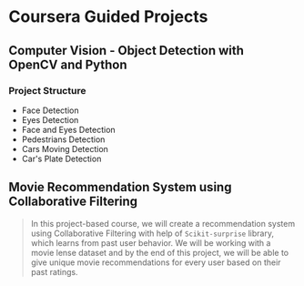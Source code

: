 # **Coursera Guided Projects**

## Computer Vision - Object Detection with OpenCV and Python

### **Project Structure**
- Face Detection
- Eyes Detection
- Face and Eyes Detection
- Pedestrians Detection
- Cars Moving Detection
- Car's Plate Detection

## Movie Recommendation System using Collaborative Filtering
> In this project-based course, we will create a recommendation system using Collaborative Filtering with help of `Scikit-surprise` library, which learns from past user behavior. We will be working with a movie lense dataset and by the end of this project, we will be able to give unique movie recommendations for every user based on their past ratings.
